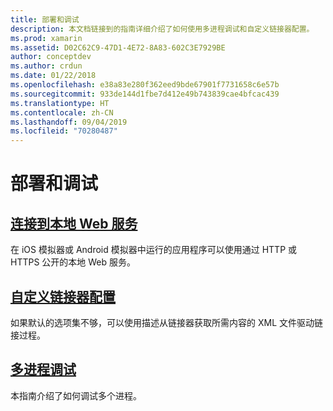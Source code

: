 ```yaml
---
title: 部署和调试
description: 本文档链接到的指南详细介绍了如何使用多进程调试和自定义链接器配置。
ms.prod: xamarin
ms.assetid: D02C62C9-47D1-4E72-8A83-602C3E7929BE
author: conceptdev
ms.author: crdun
ms.date: 01/22/2018
ms.openlocfilehash: e38a83e280f362eed9bde67901f7731658c6e57b
ms.sourcegitcommit: 933de144d1fbe7d412e49b743839cae4bfcac439
ms.translationtype: HT
ms.contentlocale: zh-CN
ms.lasthandoff: 09/04/2019
ms.locfileid: "70280487"
---
```

# <a name="deployment--debugging"></a>部署和调试

## <a name="connect-to-local-web-servicesconnect-to-local-web-servicesmd"></a>[连接到本地 Web 服务](connect-to-local-web-services.md)

在 iOS 模拟器或 Android 模拟器中运行的应用程序可以使用通过 HTTP 或 HTTPS 公开的本地 Web 服务。

## <a name="custom-linker-configurationlinkermd"></a>[自定义链接器配置](linker.md)

如果默认的选项集不够，可以使用描述从链接器获取所需内容的 XML 文件驱动链接过程。

## <a name="multi-process-debuggingmulti-process-debuggingmd"></a>[多进程调试](multi-process-debugging.md)

本指南介绍了如何调试多个进程。
